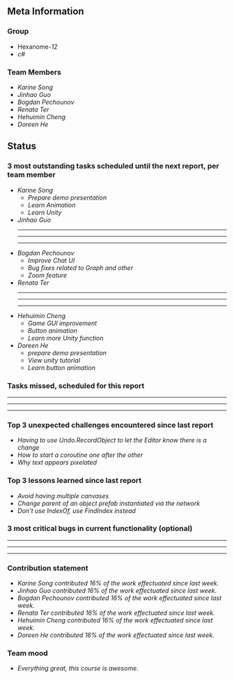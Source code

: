 ## Meta Information

### Group

 * Hexanome-*12*
 * *c#*

### Team Members

 * *Karine Song*
 * *Jinhao Guo*
 * *Bogdan Pechounov*
 * *Renata Ter*
 * *Hehuimin Cheng*
 * *Doreen He*

## Status

### 3 most outstanding tasks scheduled until the next report, per team member

 * *Karine Song*
   * *Prepare demo presentation*
   * *Learn Animation*
   * *Learn Unity*
 * *Jinhao Guo*
   * **
   * **
   * **
 * *Bogdan Pechounov*
   * *Improve Chat UI*
   * *Bug fixes related to Graph and other*
   * *Zoom feature*
 * *Renata Ter*
   * **
   * **
   * **
 * *Hehuimin Cheng*
   * *Game GUI improvement*
   * *Button animation*
   * *Learn more Unity function*
 * *Doreen He*
   * *prepare demo presentation*
   * *View unity tutorial*
   * *Learn button animation*

### Tasks missed, scheduled for this report

 * **
 * **
 * **

### Top 3 unexpected challenges encountered since last report

  * *Having to use Undo.RecordObject to let the Editor know there is a change*
  * *How to start a coroutine one after the other*
  * *Why text appears pixelated*

### Top 3 lessons learned since last report

 * *Avoid having multiple canvases*
 * *Change parent of an object prefab instantiated via the network*
 * *Don't use IndexOf, use FindIndex instead*

### 3 most critical bugs in current functionality (optional)

 * **
 * **
 * **

### Contribution statement

 * *Karine Song contributed 16% of the work effectuated since last week.*
 * *Jinhao Guo contributed 16% of the work effectuated since last week.*
 * *Bogdan Pechounov contributed 16% of the work effectuated since last week.*
 * *Renata Ter contributed 16% of the work effectuated since last week.*
 * *Hehuimin Cheng contributed 16% of the work effectuated since last week.*
 * *Doreen He contributed 16% of the work effectuated since last week.*

### Team mood

 * *Everything great, this course is awesome.*

